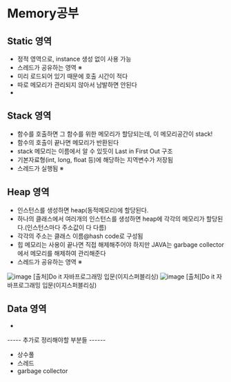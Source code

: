 Memory공부
=============
Static 영역
------------
- 정적 영역으로, instance 생성 없이 사용 가능
- 스레드가 공유하는 영역 ※
- 미리 로드되어 있기 때문에 호출 시간이 적다
- 따로 메모리가 관리되지 않아서 남발하면 안된다
- 


Stack 영역
------------
- 함수를 호출하면 그 함수를 위한 메모리가 할당되는데, 이 메모리공간이 stack!
- 함수의 호출이 끝나면 메모리가 반환된다
- stack 메모리는 이름에서 알 수 있듯이 Last in First Out 구조
- 기본자료형(int, long, float 등)에 해당하는 지역변수가 저장됨
- 스레드가 실행됨 ※


Heap 영역
-----------
- 인스턴스를 생성하면 heap(동적메모리)에 할당된다.
- 하나의 클래스에서 여러개의 인스턴스를 생성하면 heap에 각각의 메모리가 할당된다.(인스턴스마다 주소값이 다 다름)
- 각각의 주소는 클래스 이름@hash code로 구성됨
- 힙 메모리는 사용이 끝나면 직접 해제해주어야 하지만 JAVA는 garbage collector에서 메모리를 해제하여 관리해준다
- 스레드가 공유하는 영역 ※

![image](https://user-images.githubusercontent.com/77305070/114018184-eee6de00-98a7-11eb-8767-83bdaee01f4c.png)
[출처]Do it 자바프로그래밍 입문(이지스퍼블리싱)
![image](https://user-images.githubusercontent.com/77305070/114172507-b65f0700-9970-11eb-868e-0cf87eb2c7bf.png)
[출처]Do it 자바프로그래밍 입문(이지스퍼블리싱)

Data 영역
-----------
- 

----- 추가로 정리해야할 부분들 ------
- 상수풀
- 스레드
- garbage collector
